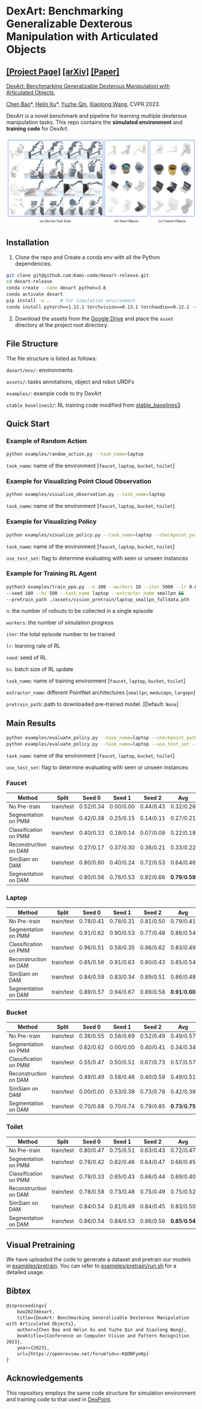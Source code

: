 # DexArt: Benchmarking Generalizable Dexterous Manipulation with Articulated Objects

[[Project Page]](https://www.chenbao.tech/dexart/) [[arXiv]](https://arxiv.org/abs/2305.05706) [[Paper]](https://www.chenbao.tech/dexart/static/paper/dexart.pdf)
-----

[DexArt: Benchmarking Generalizable Dexterous Manipulation with Articulated Objects](https://www.chenbao.tech/dexart/), 


[Chen Bao](https://chenbao.tech)\*, [Helin Xu](https://helinxu.github.io/)\*, [Yuzhe Qin](https://yzqin.github.io/), [Xiaolong Wang](https://xiaolonw.github.io/), CVPR 2023.


DexArt is a novel benchmark and pipeline for learning multiple dexterous manipulation tasks.
This repo contains the **simulated environment** and **training code** for DexArt.

![DexArt Teaser](docs/teaser.png)


## Installation

1. Clone the repo and Create a conda env with all the Python dependencies.

```bash
git clone git@github.com:Kami-code/dexart-release.git
cd dexart-release
conda create --name dexart python=3.8
conda activate dexart
pip install -e .    # for simulation environment
conda install pytorch==1.12.1 torchvision==0.13.1 torchaudio==0.12.1 -c pytorch    # for visualizing trained policy and training 
```

2. Download the assets from
the [Google Drive](https://drive.google.com/file/d/1JdReXZjMaqMO0HkZQ4YMiU2wTdGCgum1/view?usp=sharing) and place 
the `asset` directory at the project root directory.

## File Structure
The file structure is listed as follows:

`dexart/env/`: environments

`assets/`: tasks annotations, object and robot URDFs

`examples/`: example code to try DexArt

`stable_baselines3/`: RL training code modified from [stable_baselines3](https://github.com/DLR-RM/stable-baselines3)



## Quick Start

### Example of Random Action


```bash
python examples/random_action.py --task_name=laptop
```

`task_name`: name of the environment [`faucet`, `laptop`, `bucket`, `toilet`]

### Example for Visualizing Point Cloud Observation 

```bash
python examples/visualize_observation.py --task_name=laptop
```
`task_name`: name of the environment [`faucet`, `laptop`, `bucket`, `toilet`]


### Example for Visualizing Policy

```bash
python examples/visualize_policy.py --task_name=laptop --checkpoint_path assets/rl_checkpoints/laptop.zip
```

`task_name`: name of the environment [`faucet`, `laptop`, `bucket`, `toilet`]

`use_test_set`: flag to determine evaluating with seen or unseen instances

### Example for Training RL Agent

```bash
python3 examples/train_ppo.py --n 100 --workers 10 --iter 5000 --lr 0.0001 &&
--seed 100 --bs 500 --task_name laptop --extractor_name smallpn &&
--pretrain_path ./assets/vision_pretrain/laptop_smallpn_fulldata.pth 
```
`n`: the number of rollouts to be collected in a single episode

`workers`: the number of simulation progress

`iter`: the total episode number to be trained

`lr`: learning rate of RL

`seed`: seed of RL

`bs`: batch size of RL update

`task_name`: name of training environment [`faucet`, `laptop`, `bucket`, `toilet`]

`extractor_name`: different PointNet architectures [`smallpn`, `meduimpn`, `largepn`]

`pretrain_path`: path to downloaded pre-trained model. [Default: `None`]

## Main Results
```bash
python examples/evaluate_policy.py --task_name=laptop --checkpoint_path assets/rl_checkpoints/laptop/laptop_nopretrain_0.zip --eval_per_instance 100
python examples/evaluate_policy.py --task_name=laptop --use_test_set --checkpoint_path assets/rl_checkpoints/laptop/laptop_nopretrain_0.zip --eval_per_instance 100
```

`task_name`: name of the environment [`faucet`, `laptop`, `bucket`, `toilet`]

`use_test_set`: flag to determine evaluating with seen or unseen instances

### Faucet

| Method                | Split       | Seed 0    | Seed 1    | Seed 2    | Avg               | Std               |
|-----------------------|-------------|-----------|-----------|-----------|-------------------|-------------------|
| No Pre-train          | train/test  | 0.52/0.34 | 0.00/0.00 | 0.44/0.43 | 0.32/0.26         | 0.23/0.18         |
| Segmentation on PMM   | train/test  | 0.42/0.38 | 0.25/0.15 | 0.14/0.11 | 0.27/0.21         | 0.11/0.12         |
| Classification on PMM | train/test  | 0.40/0.33 | 0.19/0.14 | 0.07/0.09 | 0.22/0.18         | 0.14/0.10         |
| Reconstruction on DAM | train/test  | 0.27/0.17 | 0.37/0.30 | 0.36/0.21 | 0.33/0.22         | 0.05/**0.05**     |
| SimSiam on DAM        | train/test  | 0.80/0.60 | 0.40/0.24 | 0.72/0.53 | 0.64/0.46         | 0.17/0.16         |
| Segmentation on DAM   | train/test  | 0.80/0.56 | 0.76/0.53 | 0.82/0.66 | **0.79**/**0.59** | **0.02**/**0.05** |

### Laptop

| Method                | Split       | Seed 0    | Seed 1    | Seed 2    | Avg               | Std               |
|-----------------------|-------------|-----------|-----------|-----------|-------------------|-------------------|
| No Pre-train          | train/test  | 0.78/0.41 | 0.78/0.31 | 0.81/0.50 | 0.79/0.41         | **0.02**/0.08     |
| Segmentation on PMM   | train/test  | 0.91/0.62 | 0.90/0.53 | 0.77/0.48 | 0.86/0.54         | 0.06/0.08         |
| Classification on PMM | train/test  | 0.96/0.51 | 0.58/0.35 | 0.96/0.62 | 0.83/0.49         | 0.18/0.11         |
| Reconstruction on DAM | train/test  | 0.85/0.56 | 0.91/0.63 | 0.80/0.43 | 0.85/0.54         | 0.05/0.08         |
| SimSiam on DAM        | train/test  | 0.84/0.59 | 0.83/0.34 | 0.89/0.51 | 0.86/0.48         | 0.03/0.10         |
| Segmentation on DAM   | train/test  | 0.89/0.57 | 0.94/0.67 | 0.89/0.58 | **0.91**/**0.60** | **0.02**/**0.04** |

### Bucket

| Method                | Split       | Seed 0    | Seed 1    | Seed 2    | Avg               | Std           |
|-----------------------|-------------|-----------|-----------|-----------|-------------------|---------------|
| No Pre-train          | train/test  | 0.36/0.55 | 0.58/0.69 | 0.52/0.49 | 0.49/0.57         | 0.09/0.08     |
| Segmentation on PMM   | train/test  | 0.62/0.62 | 0.00/0.00 | 0.40/0.41 | 0.34/0.34         | 0.26/0.26     |
| Classification on PMM | train/test  | 0.55/0.47 | 0.50/0.51 | 0.67/0.73 | 0.57/0.57         | 0.07/0.11     |
| Reconstruction on DAM | train/test  | 0.49/0.49 | 0.58/0.46 | 0.40/0.59 | 0.49/0.51         | 0.07/**0.05** |
| SimSiam on DAM        | train/test  | 0.00/0.00 | 0.53/0.38 | 0.73/0.78 | 0.42/0.39         | 0.30/0.32     |
| Segmentation on DAM   | train/test  | 0.70/0.68 | 0.70/0.74 | 0.79/0.85 | **0.73**/**0.75** | **0.04**/0.07 |

### Toilet

| Method                | Split       | Seed 0    | Seed 1    | Seed 2    | Avg               | Std               |
|-----------------------|-------------|-----------|-----------|-----------|-------------------|-------------------|
| No Pre-train          | train/test  | 0.80/0.47 | 0.75/0.51 | 0.63/0.43 | 0.72/0.47         | 0.07/0.03         |
| Segmentation on PMM   | train/test  | 0.78/0.42 | 0.62/0.46 | 0.64/0.47 | 0.68/0.45         | 0.07/0.02         |
| Classification on PMM | train/test  | 0.78/0.33 | 0.65/0.43 | 0.66/0.44 | 0.69/0.40         | 0.06/0.05         |
| Reconstruction on DAM | train/test  | 0.78/0.58 | 0.73/0.48 | 0.75/0.49 | 0.75/0.52         | 0.02/0.05         |
| SimSiam on DAM        | train/test  | 0.84/0.54 | 0.81/0.49 | 0.84/0.45 | 0.83/0.50         | **0.01**/0.04     |
| Segmentation on DAM   | train/test  | 0.86/0.54 | 0.84/0.53 | 0.86/0.56 | **0.85**/**0.54** | **0.01**/**0.01** |

## Visual Pretraining

We have uploaded the code to generate a dataset and pretrain our models in [examples/pretrain](https://github.com/Kami-code/dexart-release/tree/main/examples/pretrain). You can refer to [examples/pretrain/run.sh](https://github.com/Kami-code/dexart-release/blob/main/examples/pretrain/run.sh) for a detailed usage.

## Bibtex

```
@inproceedings{
    bao2023dexart,
    title={DexArt: Benchmarking Generalizable Dexterous Manipulation with Articulated Objects},
    author={Chen Bao and Helin Xu and Yuzhe Qin and Xiaolong Wang},
    booktitle={Conference on Computer Vision and Pattern Recognition 2023},
    year={2023},
    url={https://openreview.net/forum?id=v-KQONFyeKp}
}
```

## Acknowledgements

This repository employs the same code structure for simulation environment and training code to that used in [DexPoint](https://github.com/yzqin/dexpoint-release).
